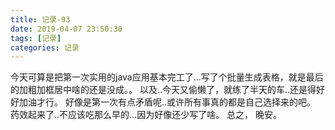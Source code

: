 ```yaml
---
title: 记录-93
date: 2019-04-07 23:50:30
tags: [记录]
categories: 记录
---
```

今天可算是把第一次实用的java应用基本完工了...写了个批量生成表格，就是最后的加粗加框居中啥的还是没成。。
以及..今天又偷懒了，就练了半天的车..还是得好好加油才行。
好像是第一次有点矛盾呢..或许所有事真的都是自己选择来的吧。
药效起来了..不应该吃那么早的...因为好像还少写了啥。
总之，
晚安。